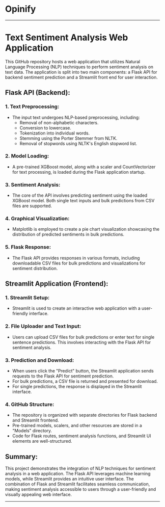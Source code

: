 # Opinify


---

# Text Sentiment Analysis Web Application

This GitHub repository hosts a web application that utilizes Natural Language Processing (NLP) techniques to perform sentiment analysis on text data. The application is split into two main components: a Flask API for backend sentiment prediction and a Streamlit front end for user interaction.

## Flask API (Backend):

### 1. Text Preprocessing:
   - The input text undergoes NLP-based preprocessing, including:
     - Removal of non-alphabetic characters.
     - Conversion to lowercase.
     - Tokenization into individual words.
     - Stemming using the Porter Stemmer from NLTK.
     - Removal of stopwords using NLTK's English stopword list.

### 2. Model Loading:
   - A pre-trained XGBoost model, along with a scaler and CountVectorizer for text processing, is loaded during the Flask application startup.

### 3. Sentiment Analysis:
   - The core of the API involves predicting sentiment using the loaded XGBoost model. Both single text inputs and bulk predictions from CSV files are supported.

### 4. Graphical Visualization:
   - Matplotlib is employed to create a pie chart visualization showcasing the distribution of predicted sentiments in bulk predictions.

### 5. Flask Response:
   - The Flask API provides responses in various formats, including downloadable CSV files for bulk predictions and visualizations for sentiment distribution.

## Streamlit Application (Frontend):

### 1. Streamlit Setup:
   - Streamlit is used to create an interactive web application with a user-friendly interface.

### 2. File Uploader and Text Input:
   - Users can upload CSV files for bulk predictions or enter text for single sentence predictions. This involves interacting with the Flask API for sentiment analysis.

### 3. Prediction and Download:
   - When users click the "Predict" button, the Streamlit application sends requests to the Flask API for sentiment prediction.
   - For bulk predictions, a CSV file is returned and presented for download.
   - For single predictions, the response is displayed in the Streamlit interface.

### 4. GitHub Structure:
   - The repository is organized with separate directories for Flask backend and Streamlit frontend.
   - Pre-trained models, scalers, and other resources are stored in a "Models" directory.
   - Code for Flask routes, sentiment analysis functions, and Streamlit UI elements are well-structured.

## Summary:

This project demonstrates the integration of NLP techniques for sentiment analysis in a web application. The Flask API leverages machine learning models, while Streamlit provides an intuitive user interface. The combination of Flask and Streamlit facilitates seamless communication, making sentiment analysis accessible to users through a user-friendly and visually appealing web interface.

---

